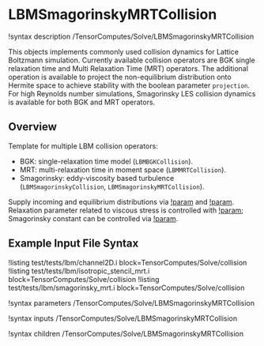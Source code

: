 # LBMSmagorinskyMRTCollision

!syntax description /TensorComputes/Solve/LBMSmagorinskyMRTCollision

This objects implements commonly used collision dynamics for Lattice Boltzmann simulation. Currently available collision operators are BGK single relaxation time and Multi Relaxation Time (MRT) operators. The additional operation is available to project the non-equilibrium distribution onto Hermite space to achieve stability with the boolean parameter `projection`. For high Reynolds number simulations, Smagorinsky LES collision dynamics is available for both BGK and MRT operators.

## Overview

Template for multiple LBM collision operators:

- BGK: single\-relaxation time model (`LBMBGKCollision`).
- MRT: multi\-relaxation time in moment space (`LBMMRTCollision`).
- Smagorinsky: eddy\-viscosity based turbulence (`LBMSmagorinskyCollision`, `LBMSmagorinskyMRTCollision`).

Supply incoming and equilibrium distributions via
[!param](/TensorComputes/Solve/LBMBGKCollision/f) and
[!param](/TensorComputes/Solve/LBMBGKCollision/feq). Relaxation parameter related to viscous stress is controlled with
[!param](/TensorComputes/Solve/LBMBGKCollision/tau0); Smagorinsky constant can be controlled via
[!param](/TensorComputes/Solve/LBMBGKCollision/Cs).

## Example Input File Syntax

!listing test/tests/lbm/channel2D.i block=TensorComputes/Solve/collision
!listing test/tests/lbm/isotropic_stencil_mrt.i block=TensorComputes/Solve/collision
!listing test/tests/lbm/smagorinsky_mrt.i block=TensorComputes/Solve/collision

!syntax parameters /TensorComputes/Solve/LBMSmagorinskyMRTCollision

!syntax inputs /TensorComputes/Solve/LBMSmagorinskyMRTCollision

!syntax children /TensorComputes/Solve/LBMSmagorinskyMRTCollision
